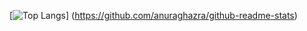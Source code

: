 [![Top Langs](https://github-readme-stats.vercel.app/api/top-langs/?username=HI-0123&layout=compact)]
(https://github.com/anuraghazra/github-readme-stats)
